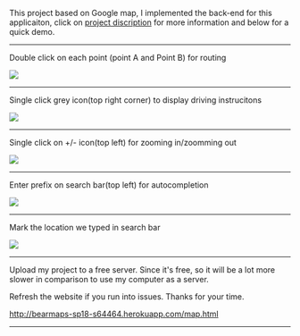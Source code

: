 This project based on Google map, I implemented the back-end for this applicaiton, click on [project discription](https://sp18.datastructur.es/materials/proj/proj3/proj3) for more information and below for a quick demo.

-----------------------------------------------------------------------------------------------

Double click on each point (point A and Point B) for routing

![](https://media.giphy.com/media/PO8GNHTTYiWrp71yj9/giphy.gif)

-----------------------------------------------------------------------------------------------

Single click grey icon(top right corner) to display driving instrucitons

![](https://media.giphy.com/media/ZYaqwi2WcdoPpMPsGV/giphy.gif)

-----------------------------------------------------------------------------------------------

Single click on +/- icon(top left) for zooming in/zoomming out

![](https://media.giphy.com/media/CeNAJPGCcXH696WCYk/giphy.gif)

-----------------------------------------------------------------------------------------------

Enter prefix on search bar(top left) for autocompletion

![](https://media.giphy.com/media/27HMEPwVBxnZNukAps/giphy.gif)

-----------------------------------------------------------------------------------------------

Mark the location we typed in search bar

![](https://media.giphy.com/media/y1N20NLduCJEuoQWM1/giphy.gif)

-----------------------------------------------------------------------------------------------

Upload my project to a free server. Since it's free, so it will be a lot more slower in comparison to use my computer as a server.

Refresh the website if you run into issues. Thanks for your time.

http://bearmaps-sp18-s64464.herokuapp.com/map.html

-----------------------------------------------------------------------------------------------


